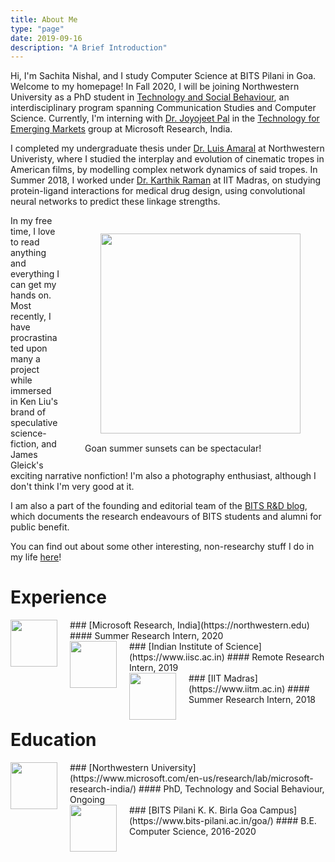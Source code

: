 ```yaml
---
title: About Me
type: "page"
date: 2019-09-16
description: "A Brief Introduction"
---
```


<!-- <figure>
 <img style="float: right; margin: 15px 15px 15px 25px;" src="../img/broadway.jpg" width="320" />
</figure> -->


Hi, I'm Sachita Nishal, and I study Computer Science at BITS Pilani in Goa. Welcome to my homepage! In Fall 2020, I will be joining Northwestern University as a PhD student in [Technology and Social Behaviour](https://tsb.northwestern.edu), an interdisciplinary program spanning Communication Studies and Computer Science. Currently, I'm interning with [Dr. Joyojeet Pal](https://www.microsoft.com/en-us/research/people/jopal/) in the [Technology for Emerging Markets](https://www.microsoft.com/en-us/research/theme/technology-for-emerging-markets/) group at Microsoft Research, India. 

I completed my undergraduate thesis under [Dr. Luis Amaral](https://amaral.northwestern.edu/people/amaral/) at Northwestern Univeristy, where I studied the interplay and evolution of cinematic tropes in American films, by modelling complex network dynamics of said tropes. In Summer 2018, I worked under [Dr. Karthik Raman](https://home.iitm.ac.in/kraman/lab/karthik/) at IIT Madras, on studying protein-ligand interactions for medical drug design, using convolutional neural networks to predict these linkage strengths. 

<figure class='with_caption' style="float: right">
 <img style="margin: 15px 0px 15px 25px;" src="../img/goan_sunset.jpg" width="320" />
 <figcaption> Goan summer sunsets can be spectacular!</figcaption>
</figure>

In my free time, I love to read anything and everything I can get my hands on. Most recently, I have procrastinated upon many a project while immersed in Ken Liu's brand of speculative science-fiction, and James Gleick's exciting narrative nonfiction! I'm also a photography enthusiast, although I don't think I'm very good at it.

I am also a part of the founding and editorial team of the [BITS R&D blog](https://bitsrnd.wordpress.com), which documents the research endeavours of BITS students and alumni for public benefit.

You can find out about some other interesting, non-researchy stuff I do in my life [here](../cool_stuff/2020-06-16-cool-stuff/)!

# Experience

<img style="float: left; margin: 0px 20px 5px 0px;" src="../img/msr_logo.jpeg" width="75" />
### [Microsoft Research, India](https://northwestern.edu)
#### Summer Research Intern, 2020

<br>

<img style="float: left; margin: 0px 20px 5px 0px;" src="../img/iisc_logo.png" width="75" />
### [Indian Institute of Science](https://www.iisc.ac.in)
#### Remote Research Intern, 2019

<br>

<img style="float: left; margin: 0px 20px 5px 0px;" src="../img/iit_madras_logo.png" width="75" />
### [IIT Madras](https://www.iitm.ac.in)
#### Summer Research Intern, 2018

<br>

# Education

<img style="float: left; margin: 0px 20px 5px 0px;" src="../img/northwestern_logo.png" width="75" />
### [Northwestern University](https://www.microsoft.com/en-us/research/lab/microsoft-research-india/)
#### PhD, Technology and Social Behaviour, Ongoing

<br>

<img style="float: left; margin: 0px 20px 5px 0px;" src="../img/bits_pilani_logo.png" width="75" />
### [BITS Pilani K. K. Birla Goa Campus](https://www.bits-pilani.ac.in/goa/)
#### B.E. Computer Science, 2016-2020

<br>




